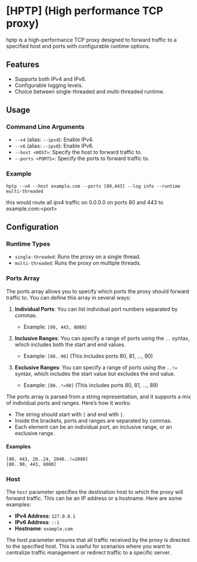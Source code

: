 # [HPTP] (High performance TCP proxy)

hptp is a high-performance TCP proxy designed to forward traffic to a specified host and ports with configurable runtime options.

## Features
- Supports both IPv4 and IPv6.
- Configurable logging levels.
- Choice between single-threaded and multi-threaded runtime.

## Usage

### Command Line Arguments

- `--v4` (alias: `--ipv4`): Enable IPv4.
- `--v6` (alias: `--ipv6`): Enable IPv6.
- `--host <HOST>`: Specify the host to forward traffic to.
- `--ports <PORTS>`: Specify the ports to forward traffic to.

### Example
`hptp --v4 --host example.com --ports [80,443] --log info --runtime multi-threaded`

this would route all ipv4 traffic on 0.0.0.0 on ports 80 and 443 to example.com:\<port>
## Configuration

### Runtime Types
- `single-threaded`: Runs the proxy on a single thread.
- `multi-threaded`: Runs the proxy on multiple threads.

### Ports Array

The ports array allows you to specify which ports the proxy should forward traffic to. You can define this array in several ways:

1. **Individual Ports**: You can list individual port numbers separated by commas.
    - Example: `[80, 443, 8080]`

2. **Inclusive Ranges**: You can specify a range of ports using the `..` syntax, which includes both the start and end values.
    - Example: `[80..90]` (This includes ports 80, 81, ..., 90)

3. **Exclusive Ranges**: You can specify a range of ports using the `..!=` syntax, which includes the start value but excludes the end value.
    - Example: `[80..!=90]` (This includes ports 80, 81, ..., 89)

The ports array is parsed from a string representation, and it supports a mix of individual ports and ranges. Here’s how it works:

- The string should start with `[` and end with `]`.
- Inside the brackets, ports and ranges are separated by commas.
- Each element can be an individual port, an inclusive range, or an exclusive range.

#### Examples
`[80, 443, 20..24, 2040..!=2080]` <br>
`[80..90, 443, 8080]` <br>

### Host

The `host` parameter specifies the destination host to which the proxy will forward traffic. This can be an IP address or a hostname. Here are some examples:

- **IPv4 Address**: `127.0.0.1`
- **IPv6 Address**: `::1`
- **Hostname**: `example.com`

The host parameter ensures that all traffic received by the proxy is directed to the specified host. This is useful for scenarios where you want to centralize traffic management or redirect traffic to a specific server.
